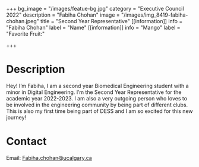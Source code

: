 +++
bg_image = "/images/featue-bg.jpg"
category = "Executive Council 2022"
description = "Fabiha Chohan"
image = "/images/img_8419-fabiha-chohan.jpeg"
title = "Second Year Representative"
[[information]]
info = "Fabiha Chohan"
label = "Name"
[[information]]
info = "Mango"
label = "Favorite Fruit:"

+++
# Description

Hey! I’m Fabiha, I am a second year Biomedical Engineering student with a minor in Digital Engineering. I’m the Second Year Representative for the academic year 2022-2023. I am also a very outgoing person who loves to be involved in the engineering community by being part of different clubs. This is also my first time being part of DESS and I am so excited for this new journey!

# Contact

Email: Fabiha.chohan@ucalgary.ca
